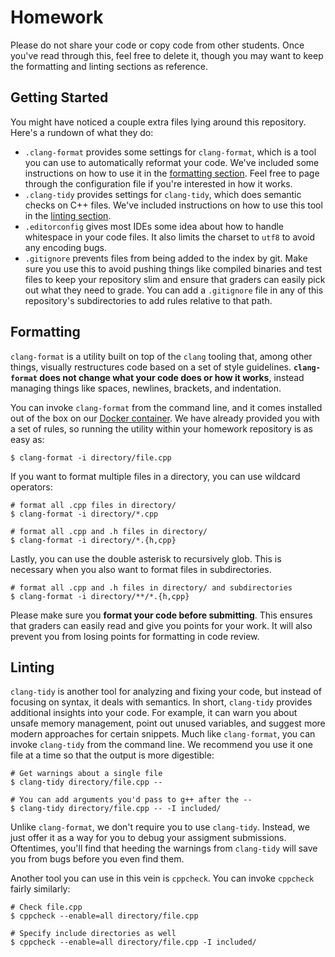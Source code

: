 # Homework

Please do not share your code or copy code from other students.
Once you've read through this, feel free to delete it, though you may want to keep the formatting and linting sections as reference.

## Getting Started

You might have noticed a couple extra files lying around this repository.
Here's a rundown of what they do:

- `.clang-format` provides some settings for `clang-format`, which is a tool you can use to automatically reformat your code.
  We've included some instructions on how to use it in the [formatting section](#formatting).
  Feel free to page through the configuration file if you're interested in how it works.
- `.clang-tidy` provides settings for `clang-tidy`, which does semantic checks on C++ files.
  We've included instructions on how to use this tool in the [linting section](#linting).
- `.editorconfig` gives most IDEs some idea about how to handle whitespace in your code files.
  It also limits the charset to `utf8` to avoid any encoding bugs.
- `.gitignore` prevents files from being added to the index by git.
  Make sure you use this to avoid pushing things like compiled binaries and test files to keep your repository slim and ensure that graders can easily pick out what they need to grade.
  You can add a `.gitignore` file in any of this repository's subdirectories to add rules relative to that path.

## Formatting

`clang-format` is a utility built on top of the `clang` tooling that, among other things, visually restructures code based on a set of style guidelines.
**`clang-format` does not change what your code does or how it works**, instead managing things like spaces, newlines, brackets, and indentation.

You can invoke `clang-format` from the command line, and it comes installed out of the box on our [Docker container](https://github.com/csci104/docker).
We have already provided you with a set of rules, so running the utility within your homework repository is as easy as:

```
$ clang-format -i directory/file.cpp
``` 

If you want to format multiple files in a directory, you can use wildcard operators:

```
# format all .cpp files in directory/
$ clang-format -i directory/*.cpp

# format all .cpp and .h files in directory/ 
$ clang-format -i directory/*.{h,cpp}
```

Lastly, you can use the double asterisk to recursively glob.
This is necessary when you also want to format files in subdirectories.

```
# format all .cpp and .h files in directory/ and subdirectories
$ clang-format -i directory/**/*.{h,cpp}
```

Please make sure you **format your code before submitting**. 
This ensures that graders can easily read and give you points for your work.
It will also prevent you from losing points for formatting in code review. 

## Linting

`clang-tidy` is another tool for analyzing and fixing your code, but instead of focusing on syntax, it deals with semantics.
In short, `clang-tidy` provides additional insights into your code.
For example, it can warn you about unsafe memory management, point out unused variables, and suggest more modern approaches for certain snippets.
Much like `clang-format`, you can invoke `clang-tidy` from the command line.
We recommend you use it one file at a time so that the output is more digestible:

```
# Get warnings about a single file
$ clang-tidy directory/file.cpp --

# You can add arguments you'd pass to g++ after the --
$ clang-tidy directory/file.cpp -- -I included/
```

Unlike `clang-format`, we don't require you to use `clang-tidy`.
Instead, we just offer it as a way for you to debug your assigment submissions.
Oftentimes, you'll find that heeding the warnings from `clang-tidy` will save you from bugs before you even find them.

Another tool you can use in this vein is `cppcheck`.
You can invoke `cppcheck` fairly similarly:

```
# Check file.cpp
$ cppcheck --enable=all directory/file.cpp

# Specify include directories as well
$ cppcheck --enable=all directory/file.cpp -I included/
```
